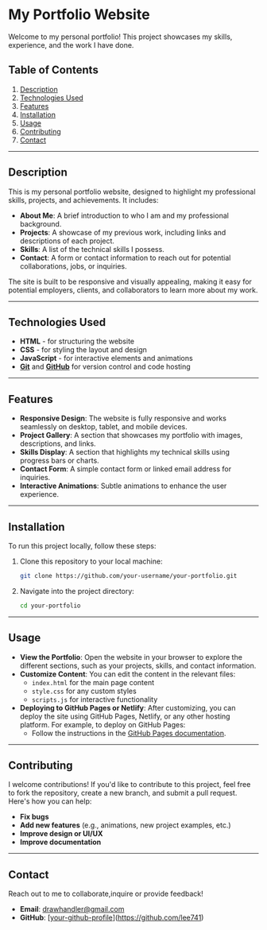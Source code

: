 # My Portfolio Website

Welcome to my personal portfolio! This project showcases my skills, experience, and the work I have done.

## Table of Contents

1. [Description](#description)
2. [Technologies Used](#technologies-used)
3. [Features](#features)
4. [Installation](#installation)
5. [Usage](#usage)
6. [Contributing](#contributing)
7. [Contact](#contact)

---

## Description

This is my personal portfolio website, designed to highlight my professional skills, projects, and achievements. It includes:

- **About Me**: A brief introduction to who I am and my professional background.
- **Projects**: A showcase of my previous work, including links and descriptions of each project.
- **Skills**: A list of the technical skills I possess.
- **Contact**: A form or contact information to reach out for potential collaborations, jobs, or inquiries.

The site is built to be responsive and visually appealing, making it easy for potential employers, clients, and collaborators to learn more about my work.

---

## Technologies Used

- **HTML** - for structuring the website
- **CSS** - for styling the layout and design
- **JavaScript** - for interactive elements and animations
- **[Git](https://git-scm.com/)** and **[GitHub](https://github.com/)** for version control and code hosting

---

## Features

- **Responsive Design**: The website is fully responsive and works seamlessly on desktop, tablet, and mobile devices.
- **Project Gallery**: A section that showcases my portfolio with images, descriptions, and links.
- **Skills Display**: A section that highlights my technical skills using progress bars or charts.
- **Contact Form**: A simple contact form or linked email address for inquiries.
- **Interactive Animations**: Subtle animations to enhance the user experience.

---

## Installation

To run this project locally, follow these steps:

1. Clone this repository to your local machine:

    ```bash
    git clone https://github.com/your-username/your-portfolio.git
    ```

2. Navigate into the project directory:

    ```bash
    cd your-portfolio
    ```
---

## Usage

- **View the Portfolio**: Open the website in your browser to explore the different sections, such as your projects, skills, and contact information.
- **Customize Content**: You can edit the content in the relevant files:
  - `index.html` for the main page content
  - `style.css` for any custom styles
  - `scripts.js` for interactive functionality
- **Deploying to GitHub Pages or Netlify**: After customizing, you can deploy the site using GitHub Pages, Netlify, or any other hosting platform. For example, to deploy on GitHub Pages:
  - Follow the instructions in the [GitHub Pages documentation](https://pages.github.com/).

---

## Contributing

I welcome contributions! If you'd like to contribute to this project, feel free to fork the repository, create a new branch, and submit a pull request. Here's how you can help:

- **Fix bugs**
- **Add new features** (e.g., animations, new project examples, etc.)
- **Improve design or UI/UX**
- **Improve documentation**

---

## Contact

Reach out to me to collaborate,inquire or provide feedback!

- **Email**: [drawhandler@gmail.com](mailto:drawhandler@gmail.com)
- **GitHub**: [[your-github-profile](https://github.com/lee741)](https://github.com/lee741)
